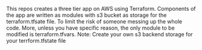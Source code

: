 This repos creates a three tier app on AWS using Terraform.
Components of the app are written as modules with s3 bucket as 
storage for the terraform.tfsate file.  To limit the risk 
of someone messing up the whole code. More, unless you have specific
reason, the only module to be modified is terraform.tfvars.
Note: Create your own s3 backend storage for your terrform.tfstate file